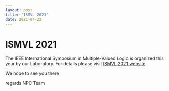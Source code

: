 ```yaml
---
layout: post
title: "ISMVL 2021"
date: 2021-04-22
---
```


<h1>  ISMVL 2021 </h1>

The IEEE International Symposium in Multiple-Valued Logic is organized this year by our Laboratory. For details please visit <a href="http://www.mvl.jpn.org/ISMVL2021/"> ISMVL 2021 website</a>.

We hope to see you there

regards
NPC Team
